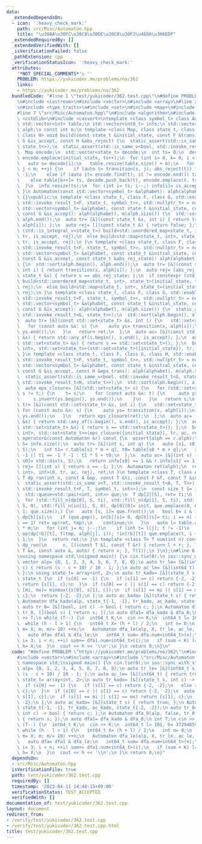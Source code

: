 ```yaml
---
data:
  _extendedDependsOn:
  - icon: ':heavy_check_mark:'
    path: src/Misc/Automaton.hpp
    title: "\u30AA\u30FC\u30C8\u30DE\u30C8\u30F3\u4E0A\u306EDP"
  _extendedRequiredBy: []
  _extendedVerifiedWith: []
  _isVerificationFailed: false
  _pathExtension: cpp
  _verificationStatusIcon: ':heavy_check_mark:'
  attributes:
    '*NOT_SPECIAL_COMMENTS*': ''
    PROBLEM: https://yukicoder.me/problems/no/362
    links:
    - https://yukicoder.me/problems/no/362
  bundledCode: "#line 1 \"test/yukicoder/362.test.cpp\"\n#define PROBLEM \"https://yukicoder.me/problems/no/362\"\
    \n#include <iostream>\n#include <vector>\n#include <array>\n#line 2 \"src/Misc/Automaton.hpp\"\
    \n#include <type_traits>\n#include <set>\n#include <map>\n#include <unordered_map>\n\
    #line 7 \"src/Misc/Automaton.hpp\"\n#include <algorithm>\n#include <queue>\n#include\
    \ <cstdlib>\n#include <cassert>\ntemplate <class symbol_t> class Automaton {\n\
    \ std::vector<int> table;\n std::vector<int8_t> info;\n std::vector<symbol_t>\
    \ alph;\n const int m;\n template <class Map, class state_t, class F, class G,\
    \ class H> void build(const state_t &initial_state, const F &transition, const\
    \ G &is_accept, const H &abs_reject) {\n  static_assert(std::is_same_v<bool, std::invoke_result_t<G,\
    \ state_t>>);\n  static_assert(std::is_same_v<bool, std::invoke_result_t<H, state_t>>);\n\
    \  Map encode;\n  std::vector<state_t> decode;\n  int ts= 0;\n  decode.push_back(initial_state),\
    \ encode.emplace(initial_state, ts++);\n  for (int i= 0, k= 0; i < ts; ++i) {\n\
    \   auto s= decode[i];\n   table.resize(table.size() + m);\n   for (int j= 0;\
    \ j < m; ++j) {\n    if (auto t= transition(s, j); abs_reject(t)) table[k++]=\
    \ -1;\n    else if (auto it= encode.find(t); it != encode.end()) table[k++]= it->second;\n\
    \    else table[k++]= ts, decode.push_back(t), encode.emplace(t, ts++);\n   }\n\
    \  }\n  info.resize(ts);\n  for (int i= ts; i--;) info[i]= is_accept(decode[i]);\n\
    \ }\n Automaton(const std::vector<symbol_t> &alphabet): alph(alphabet), m(alph.size())\
    \ {}\npublic:\n template <class state_t, class F, class G, std::enable_if_t<std::is_same_v<state_t,\
    \ std::invoke_result_t<F, state_t, symbol_t>>, std::nullptr_t> = nullptr> Automaton(const\
    \ std::vector<symbol_t> &alphabet, const state_t &initial_state, const F &transition,\
    \ const G &is_accept): alph(alphabet), m(alph.size()) {\n  std::sort(alph.begin(),\
    \ alph.end());\n  auto tr= [&](const state_t &s, int i) { return transition(s,\
    \ alph[i]); };\n  auto rej= [](const state_t &) { return false; };\n  if constexpr\
    \ (std::is_integral_v<state_t>) build<std::unordered_map<state_t, int>, state_t>(initial_state,\
    \ tr, is_accept, rej);\n  else build<std::map<state_t, int>, state_t>(initial_state,\
    \ tr, is_accept, rej);\n }\n template <class state_t, class F, class G, std::enable_if_t<std::is_same_v<state_t,\
    \ std::invoke_result_t<F, state_t, symbol_t>>, std::nullptr_t> = nullptr> Automaton(const\
    \ std::vector<symbol_t> &alphabet, const state_t &initial_state, const F &transition,\
    \ const G &is_accept, const state_t &abs_rej_state): alph(alphabet), m(alph.size())\
    \ {\n  std::sort(alph.begin(), alph.end());\n  auto tr= [&](const state_t &s,\
    \ int i) { return transition(s, alph[i]); };\n  auto rej= [abs_rej_state](const\
    \ state_t &s) { return s == abs_rej_state; };\n  if constexpr (std::is_integral_v<state_t>)\
    \ build<std::unordered_map<state_t, int>, state_t>(initial_state, tr, is_accept,\
    \ rej);\n  else build<std::map<state_t, int>, state_t>(initial_state, tr, is_accept,\
    \ rej);\n }\n template <class state_t, class F, class G, std::enable_if_t<std::is_same_v<std::set<state_t>,\
    \ std::invoke_result_t<F, state_t, symbol_t>>, std::nullptr_t> = nullptr> Automaton(const\
    \ std::vector<symbol_t> &alphabet, const state_t &initial_state, const F &transition,\
    \ const G &is_accept): alph(alphabet), m(alph.size()) {\n  static_assert(std::is_same_v<bool,\
    \ std::invoke_result_t<G, state_t>>);\n  std::sort(alph.begin(), alph.end());\n\
    \  auto tr= [&](const std::set<state_t> &s, int i) {\n   std::set<state_t> ret;\n\
    \   for (const auto &x: s) {\n    auto ys= transition(x, alph[i]);\n    ret.insert(ys.begin(),\
    \ ys.end());\n   }\n   return ret;\n  };\n  auto ac= [&](const std::set<state_t>\
    \ &s) { return std::any_of(s.begin(), s.end(), is_accept); };\n  auto rej= [](const\
    \ std::set<state_t> &s) { return s == std::set<state_t>(); };\n  build<std::map<std::set<state_t>,\
    \ int>, std::set<state_t>>(std::set<state_t>({initial_state}), tr, ac, rej);\n\
    \ }\n template <class state_t, class F, class G, class H, std::enable_if_t<std::is_same_v<std::set<state_t>,\
    \ std::invoke_result_t<F, state_t, symbol_t>>, std::nullptr_t> = nullptr> Automaton(const\
    \ std::vector<symbol_t> &alphabet, const state_t &initial_state, const F &transition,\
    \ const G &is_accept, const H &eps_trans): alph(alphabet), m(alph.size()) {\n\
    \  static_assert(std::is_same_v<bool, std::invoke_result_t<G, state_t>>);\n  static_assert(std::is_same_v<std::set<state_t>,\
    \ std::invoke_result_t<H, state_t>>);\n  std::sort(alph.begin(), alph.end());\n\
    \  auto eps_closure= [&](std::set<state_t> s) {\n   for (std::set<state_t> t;\
    \ s != t;) {\n    t= s;\n    for (const auto &x: t) {\n     auto ys= eps_trans(x);\n\
    \     s.insert(ys.begin(), ys.end());\n    }\n   }\n   return s;\n  };\n  auto\
    \ tr= [&](const std::set<state_t> &s, int i) {\n   std::set<state_t> ret;\n  \
    \ for (const auto &x: s) {\n    auto ys= transition(x, alph[i]);\n    ret.insert(ys.begin(),\
    \ ys.end());\n   }\n   return eps_closure(ret);\n  };\n  auto ac= [&](const std::set<state_t>\
    \ &s) { return std::any_of(s.begin(), s.end(), is_accept); };\n  auto rej= [](const\
    \ std::set<state_t> &s) { return s == std::set<state_t>(); };\n  build<std::map<std::set<state_t>,\
    \ int>, std::set<state_t>>(eps_closure({initial_state}), tr, ac, rej);\n }\n Automaton\
    \ operator&(const Automaton &r) const {\n  assert(alph == r.alph);\n  const int\
    \ S= info.size();\n  auto tr= [&](int s, int q) {\n   auto [s1, s0]= std::div(s,\
    \ S);\n   int t1= r.table[s1 * m + q], t0= table[s0 * m + q];\n   return t0 ==\
    \ -1 || t1 == -1 ? -1 : t1 * S + t0;\n  };\n  auto ac= [&](int s) {\n   auto [s1,\
    \ s0]= std::div(s, S);\n   return info[s0] == 1 && r.info[s1] == 1;\n  };\n  auto\
    \ rej= [](int s) { return s == -1; };\n  Automaton ret(alph);\n  return ret.build<std::unordered_map<int,\
    \ int>, int>(0, tr, ac, rej), ret;\n }\n template <class T, class A, class F>\
    \ T dp_run(int n, const A &op, const T &ti, const F &f, const T &init) const {\n\
    \  static_assert(std::is_same_v<T, std::invoke_result_t<A, T, T>>);\n  static_assert(std::is_same_v<T,\
    \ std::invoke_result_t<F, T, symbol_t, int>>);\n  const size_t S= info.size();\n\
    \  std::queue<std::pair<int, int>> que;\n  T dp[2][S], ret= ti;\n  bool in[2][S];\n\
    \  for (std::fill_n(dp[0], S, ti), std::fill_n(dp[1], S, ti), std::fill_n(in[0],\
    \ S, 0), std::fill_n(in[1], S, 0), dp[0][0]= init, que.emplace(0, 0), in[0][0]=\
    \ 1; que.size();) {\n   auto [s, i]= que.front();\n   bool b= i & 1;\n   T tmp=\
    \ dp[b][s];\n   if (que.pop(), in[b][s]= 0, dp[b][s]= ti; i == n) {\n    if (info[s]\
    \ == 1) ret= op(ret, tmp);\n    continue;\n   }\n   auto l= table.cbegin() + s\
    \ * m;\n   for (int j= m; j--;)\n    if (int t= l[j]; t != -1)\n     if (dp[!b][t]=\
    \ op(dp[!b][t], f(tmp, alph[j], i)); !in[!b][t]) que.emplace(t, i + 1), in[!b][t]=\
    \ 1;\n  }\n  return ret;\n }\n template <class T> T num(int n) const {\n  return\
    \ dp_run(\n      n, [](const T &l, const T &r) { return l + r; }, T(), [](const\
    \ T &x, const auto &, auto) { return x; }, T(1));\n }\n};\n#line 6 \"test/yukicoder/362.test.cpp\"\
    \nusing namespace std;\nsigned main() {\n cin.tie(0);\n ios::sync_with_stdio(0);\n\
    \ vector alp= {0, 1, 2, 3, 4, 5, 6, 7, 8, 9};\n auto tr_le= [&](int64_t s, int\
    \ c) { return (s - c + 10) / 10 - 1; };\n auto ac_le= [&](int64_t) { return true;\
    \ };\n using state_t= array<int, 2>;\n auto tr_kado= [&](state_t s, int c) ->\
    \ state_t {\n  if (s[0] == -1) {\n   if (s[1] == c) return {-2, -2};\n   else\
    \ return {s[1], c};\n  }\n  if (s[0] == c || s[1] == c) return {-2, -2};\n  auto\
    \ [mi, mx]= minmax({s[0], s[1], c});\n  if (s[1] == mi || s[1] == mx) return {s[1],\
    \ c};\n  return {-2, -2};\n };\n auto ac_kado= [&](state_t s) { return true; };\n\
    \ Automaton dfa_kado(alp, state_t{-1, -1}, tr_kado, ac_kado, state_t{-2, -2});\n\
    \ auto tr_0= [&](bool, int c) -> bool { return c; };\n Automaton dfa_0(alp, false,\
    \ tr_0, [](bool s) { return s; });\n auto dfa1= dfa_kado & dfa_0;\n int T;\n cin\
    \ >> T;\n while (T--) {\n  int64_t K;\n  cin >> K;\n  int64_t l= 101, h= 37294859064823;\n\
    \  while (h - l > 1) {\n   int64_t X= (h + l) / 2;\n   int n= 0;\n   for (auto\
    \ m= X; m; m/= 10) ++n;\n   Automaton dfa_le(alp, X, tr_le, ac_le, int64_t(-1));\n\
    \   auto dfa= dfa1 & dfa_le;\n   int64_t sum= dfa.num<int64_t>(n);\n   for (int\
    \ i= 3; i < n; ++i) sum+= dfa1.num<int64_t>(i);\n   if (sum < K) l= X;\n   else\
    \ h= X;\n  }\n  cout << h << '\\n';\n }\n return 0;\n}\n"
  code: "#define PROBLEM \"https://yukicoder.me/problems/no/362\"\n#include <iostream>\n\
    #include <vector>\n#include <array>\n#include \"src/Misc/Automaton.hpp\"\nusing\
    \ namespace std;\nsigned main() {\n cin.tie(0);\n ios::sync_with_stdio(0);\n vector\
    \ alp= {0, 1, 2, 3, 4, 5, 6, 7, 8, 9};\n auto tr_le= [&](int64_t s, int c) { return\
    \ (s - c + 10) / 10 - 1; };\n auto ac_le= [&](int64_t) { return true; };\n using\
    \ state_t= array<int, 2>;\n auto tr_kado= [&](state_t s, int c) -> state_t {\n\
    \  if (s[0] == -1) {\n   if (s[1] == c) return {-2, -2};\n   else return {s[1],\
    \ c};\n  }\n  if (s[0] == c || s[1] == c) return {-2, -2};\n  auto [mi, mx]= minmax({s[0],\
    \ s[1], c});\n  if (s[1] == mi || s[1] == mx) return {s[1], c};\n  return {-2,\
    \ -2};\n };\n auto ac_kado= [&](state_t s) { return true; };\n Automaton dfa_kado(alp,\
    \ state_t{-1, -1}, tr_kado, ac_kado, state_t{-2, -2});\n auto tr_0= [&](bool,\
    \ int c) -> bool { return c; };\n Automaton dfa_0(alp, false, tr_0, [](bool s)\
    \ { return s; });\n auto dfa1= dfa_kado & dfa_0;\n int T;\n cin >> T;\n while\
    \ (T--) {\n  int64_t K;\n  cin >> K;\n  int64_t l= 101, h= 37294859064823;\n \
    \ while (h - l > 1) {\n   int64_t X= (h + l) / 2;\n   int n= 0;\n   for (auto\
    \ m= X; m; m/= 10) ++n;\n   Automaton dfa_le(alp, X, tr_le, ac_le, int64_t(-1));\n\
    \   auto dfa= dfa1 & dfa_le;\n   int64_t sum= dfa.num<int64_t>(n);\n   for (int\
    \ i= 3; i < n; ++i) sum+= dfa1.num<int64_t>(i);\n   if (sum < K) l= X;\n   else\
    \ h= X;\n  }\n  cout << h << '\\n';\n }\n return 0;\n}"
  dependsOn:
  - src/Misc/Automaton.hpp
  isVerificationFile: true
  path: test/yukicoder/362.test.cpp
  requiredBy: []
  timestamp: '2023-04-11 14:48:15+09:00'
  verificationStatus: TEST_ACCEPTED
  verifiedWith: []
documentation_of: test/yukicoder/362.test.cpp
layout: document
redirect_from:
- /verify/test/yukicoder/362.test.cpp
- /verify/test/yukicoder/362.test.cpp.html
title: test/yukicoder/362.test.cpp
---
```

